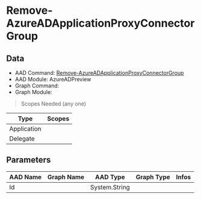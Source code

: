 # Remove-AzureADApplicationProxyConnectorGroup

> 

## Data

+ AAD Command: [Remove-AzureADApplicationProxyConnectorGroup](https://docs.microsoft.com/en-us/powershell/module/AzureADPreview/Remove-AzureADApplicationProxyConnectorGroup)
+ AAD Module: AzureADPreview
+ Graph Command: []()
+ Graph Module: 

> Scopes Needed (any one)

|Type|Scopes|
|---|---|
|Application||
|Delegate||

## Parameters

|AAD Name|Graph Name|AAD Type|Graph Type|Infos|
|---|---|---|---|---|
|Id||System.String|||

